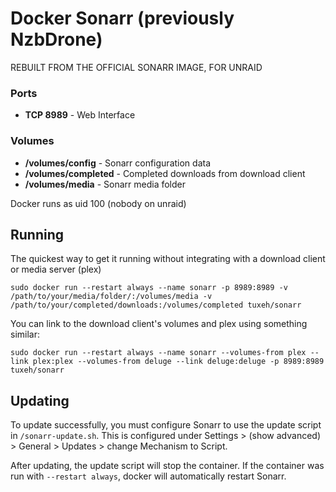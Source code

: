# Docker Sonarr (previously NzbDrone)

REBUILT FROM THE OFFICIAL SONARR IMAGE, FOR UNRAID
### Ports
- **TCP 8989** - Web Interface

### Volumes
- **/volumes/config** - Sonarr configuration data
- **/volumes/completed** - Completed downloads from download client
- **/volumes/media** - Sonarr media folder

Docker runs as uid 100 (nobody on unraid)

## Running

The quickest way to get it running without integrating with a download client or media server (plex)
```
sudo docker run --restart always --name sonarr -p 8989:8989 -v /path/to/your/media/folder/:/volumes/media -v /path/to/your/completed/downloads:/volumes/completed tuxeh/sonarr
```

You can link to the download client's volumes and plex using something similar:
```
sudo docker run --restart always --name sonarr --volumes-from plex --link plex:plex --volumes-from deluge --link deluge:deluge -p 8989:8989 tuxeh/sonarr
```

## Updating

To update successfully, you must configure Sonarr to use the update script in ``/sonarr-update.sh``. This is configured under Settings > (show advanced) > General > Updates > change Mechanism to Script.

After updating, the update script will stop the container. If the container was run with `--restart always`, docker will automatically restart Sonarr.
